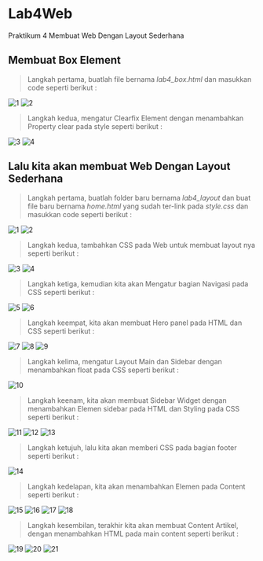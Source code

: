 # Lab4Web
Praktikum 4 Membuat Web Dengan Layout Sederhana
## Membuat Box Element
> Langkah pertama, buatlah file bernama _lab4_box.html_ dan masukkan code seperti berikut :

![1](screenshots/2.png)
![2](screenshots/1.png)

> Langkah kedua, mengatur Clearfix Element dengan menambahkan Property clear pada style seperti berikut :

![3](screenshots/4.png)
![4](screenshots/3.png)

## Lalu kita akan membuat Web Dengan Layout Sederhana
> Langkah pertama, buatlah folder baru bernama _lab4_layout_ dan buat file baru bernama _home.html_ yang sudah ter-link pada _style.css_ dan masukkan code seperti berikut :

![1](screenshots/6.png)
![2](screenshots/5.png)

> Langkah kedua, tambahkan CSS pada Web untuk membuat layout nya seperti berikut :

![3](screenshots/7.png)
![4](screenshots/8.png)

> Langkah ketiga, kemudian kita akan Mengatur bagian Navigasi pada CSS seperti berikut :

![5](screenshots/10.png)
![6](screenshots/9.png)

> Langkah keempat, kita akan membuat Hero panel pada HTML dan CSS seperti berikut :

![7](screenshots/12.png)
![8](screenshots/13.png)
![9](screenshots/11.png)

> Langkah kelima, mengatur Layout Main dan Sidebar dengan menambahkan float pada CSS seperti berikut :

![10](screenshots/29.png)

> Langkah keenam, kita akan membuat Sidebar Widget dengan menambahkan Elemen sidebar pada HTML dan Styling pada CSS seperti berikut :

![11](screenshots/15.png)
![12](screenshots/16.png)
![13](screenshots/14.png)

> Langkah ketujuh, lalu kita akan memberi CSS pada bagian footer seperti berikut :

![14](screenshots/30.png)

> Langkah kedelapan, kita akan menambahkan Elemen pada Content seperti berikut :

![15](screenshots/31.png)
![16](screenshots/18.png)
![17](screenshots/19.png)
![18](screenshots/17.png)

> Langkah kesembilan, terakhir kita akan membuat Content Artikel, dengan menambahkan HTML pada main content seperti berikut :

![19](screenshots/21.png)
![20](screenshots/22.png)
![21](screenshots/20.png)